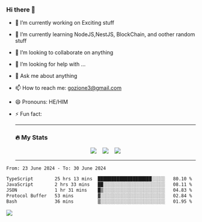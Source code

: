 ### Hi there 👋

<!--
**charlieScript/charlieScript** is a ✨ _special_ ✨ repository because its `README.md` (this file) appears on your GitHub profile.

Here are some ideas to get you started: -->

- 🔭 I’m currently working on Exciting stuff
- 🌱 I’m currently learning NodeJS,NestJS, BlockChain, and oother random stuff
- 👯 I’m looking to collaborate on anything
- 🤔 I’m looking for help with ...
- 💬 Ask me about anything
- 📫 How to reach me: gozione3@gmail.com
- 😄 Pronouns: HE/HIM
- ⚡ Fun fact:


  ---

  ### :fire: My Stats

  <div id="stats" align="center">
  <img src="http://github-readme-streak-stats.herokuapp.com?user=charlieScript&theme=dark&date_format=M%20j%5B%2C%20Y%5D" />&nbsp;&nbsp;&nbsp;
  <img src="https://github-readme-stats.vercel.app/api/top-langs/?username=charlieScript&layout=compact&theme=vision-friendly-dark"/>&nbsp;&nbsp;&nbsp;
  <img src="https://github-readme-stats.vercel.app/api?username=charlieScript&show_icons=true&theme=radical"/>
  </div>

  ---



<!--START_SECTION:waka-->

```txt
From: 23 June 2024 - To: 30 June 2024

TypeScript        25 hrs 13 mins  ████████████████████░░░░░   80.10 %
JavaScript        2 hrs 33 mins   ██░░░░░░░░░░░░░░░░░░░░░░░   08.11 %
JSON              1 hr 31 mins    █▒░░░░░░░░░░░░░░░░░░░░░░░   04.83 %
Protocol Buffer   53 mins         ▓░░░░░░░░░░░░░░░░░░░░░░░░   02.84 %
Bash              36 mins         ▒░░░░░░░░░░░░░░░░░░░░░░░░   01.95 %
```

<!--END_SECTION:waka-->
![](https://komarev.com/ghpvc/?username=charlieScript)
